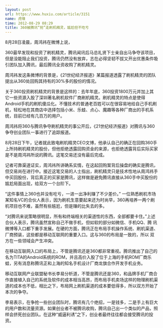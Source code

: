 ```yaml
---
layout: post
url: https://www.huxiu.com/article/3151
name: 虎嗅
time: 2012-08-29 08:29
title: 360被腾讯“抢”走刷机精灵，尴尬但不吃亏
---
```

8月28日凌晨，周鸿祎在微博上说，

360最早发现和投资了刷机精灵，腾讯闻讯后马总礼贤下士亲自出马争夺该项目，但是没能阻止我们投资，腾讯仍然没有放弃，志在必得坚韧不拔又开出优惠条件吸引团队加入腾讯，最后腾讯全资收购了刷机精灵。

周鸿祎发这条微博的背景是，《21世纪经济报道》某篇报道透露了刷机精灵的团队提出从360处回购其持有的30%多的股份的情况。

关于360投资刷机精灵的背景是这样的：去年年底，360投资1800万元并加上其它一些资源入股了深圳著名刷机软件厂商刷机精灵。刷机精灵的特点是使得Android手机的刷机傻瓜化。不懂技术的普通老百姓可以在很容易地给自己手机刷机，轻松地在其商店中选择包括小米、乐蛙、点心、魔趣等各种厂商出的手机系统，目前已经有几百万的用户。

周鸿祎将360与腾讯争夺刷机精灵的事公开后，《21世纪经济报道》对腾讯与360争夺创业团队一事进行了追踪报道。

8月28日下午，记者就此致电刷机精灵CEO文博，他承认自己的确正在回购360手上所持刷机精灵的股份，但他拒绝透露回购资金的来源，也拒绝透露背后实际买家是不是周鸿祎所说的腾讯。这笔交易还没有最后完成。

记者可靠渠道证实，周鸿祎所讲确系实情，在这起回购案背后操盘的确实是腾讯，但交易尚在进行中。接近这笔交易的人士指出，刷机精灵只是技术性地从周鸿祎手中买回股份，背后真正的买家是腾讯，这样做是避免腾讯直接从360手中买股份的尴尬局面出现，给双方一个台阶下。

“这件事情上360也并没有吃亏，一进一出净利赚了不少差价。” 一位熟悉刷机市场某知名VC的合伙人表示，因为刷机生意要起来还为时尚早，360再培养一两个刷机项目也不难，虽然有些尴尬，但是赚的比失去的多。

“对腾讯来说策略很明显，所有和终端相关的渠道性的东西，全部都要卡住。”上述合伙人表示，腾讯虽然宣称自己不做手机，但如软的部分如微信、手机QQ、腾 讯微博等入口都下重手发展。在硬的方面，腾讯正在布局手机操作系统、刷机渠道、厂商预装，这些都是移动互联网的重要入口。这与360的布局是一致的，所以 双方在一些领域会产生冲突。

在移动互联网入口的布局上，不管是腾讯还是360都非常重视。腾讯推出了自己的名为TITA的Android系统的ROM，并且高价入股了位于上海的手机ROM厂商乐蛙，另有消息称腾讯正和上海的知名手机设计厂商龙旗合作开发手机业务。

移动互联网产业联盟秘书长李易分析道，不管是腾讯还是360，和品牌手机厂商合作直接植入自己的系统及软件的成本相当高昂，而布局手机卖场这样的物理刷机渠道的成本也不低，相比之下，布局网上刷机渠道的成本要低得多，所以双方开始了本次的争夺。

李易表示，在争抢一些创业团队时，腾讯有几个绝招，一是钱多，二是手上有巨大的用户数和流量资源。如果创业者不被腾讯收购，腾讯自己出一个类似的产品，照样会挤死创业团队。在这种“威逼利诱”之下，创业者最终往往都会接受腾讯的投资。

